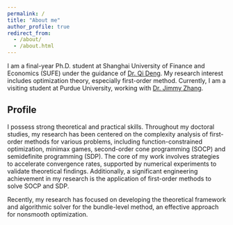 ```yaml
---
permalink: /
title: "About me"
author_profile: true
redirect_from: 
  - /about/
  - /about.html
---
```


I am a final-year Ph.D. student at Shanghai University of Finance and Economics (SUFE) under the guidance of [Dr. Qi Deng](https://www.acem.sjtu.edu.cn/en/faculty/dengqi.html).  My research interest includes optimization theory, especially first-order method. Currently, I am a visiting student at Purdue University, working with [Dr. Jimmy Zhang](https://sites.google.com/view/jimmy-zhe-zhang/home).



## Profile

I possess strong theoretical and practical skills. Throughout my doctoral studies, my research has been centered on the complexity analysis of first-order methods for various problems, including function-constrained optimization, minimax games, second-order cone programming (SOCP) and semidefinite programming (SDP). The core of my work involves strategies to accelerate convergence rates, supported by numerical experiments to validate theoretical findings. Additionally, a significant engineering achievement in my research is the application of first-order methods to solve SOCP and SDP.

Recently, my research has focused on developing the theoretical framework and algorithmic solver for the bundle-level method, an effective approach for nonsmooth optimization.